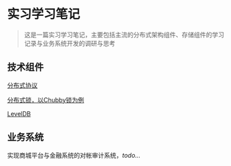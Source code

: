 # 实习学习笔记

> 这是一篇实习学习笔记，主要包括主流的分布式架构组件、存储组件的学习记录与业务系统开发的调研与思考

## 技术组件

[分布式协议](./distributed/readme.md)

[分布式锁，以Chubby锁为例](./chubby/readme.md)

[LevelDB](./leveldb/readme.md)

## 业务系统

实现商城平台与金融系统的对帐审计系统，*todo...*